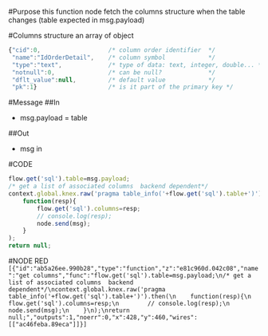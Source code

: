 #Purpose
this function node fetch the columns structure when the table changes (table expected in msg.payload)

#Columns structure
an array of object
```javascript
{"cid":0,                   /* column order identifier  */
 "name":"IdOrderDetail",    /* column symbol            */
 "type":"text",             /* type of data: text, integer, double... */
 "notnull":0,               /* can be null?             */
 "dflt_value":null,         /* default value            */
 "pk":1}                    /* is it part of the primary key */
 ```
#Message
##In
* msg.payload = table

##Out
* msg in

#CODE
```javascript
flow.get('sql').table=msg.payload;
/* get a list of associated columns  backend dependent*/
context.global.knex.raw('pragma table_info('+flow.get('sql').table+')').then(
    function(resp){
        flow.get('sql').columns=resp;
        // console.log(resp);
        node.send(msg);
    }
);
return null;
```

#NODE RED
`[{"id":"ab5a26ee.990b28","type":"function","z":"e81c960d.042c08","name":"get columns","func":"flow.get('sql').table=msg.payload;\n/* get a list of associated columns  backend dependent*/\ncontext.global.knex.raw('pragma table_info('+flow.get('sql').table+')').then(\n    function(resp){\n        flow.get('sql').columns=resp;\n        // console.log(resp);\n        node.send(msg);\n    }\n);\nreturn null;","outputs":1,"noerr":0,"x":428,"y":460,"wires":[["ac46feba.89eca"]]}]
`

